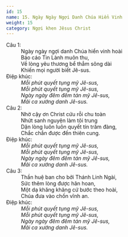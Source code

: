 ```yaml
---
id: 15
name: 15. Ngày Ngày Ngợi Danh Chúa Hiển Vinh
weight: 15
category: Ngợi khen Jêsus Christ
---
```

<dl><dt>Câu 1:</dt><dd data-verse="1">Ngày ngày ngợi danh Chúa hiển vinh hoài <br/>Báo cáo Tin Lành muôn thu, <br/>Về lòng yêu thương bể thẳm sông dài <br/>Khiến mọi người biết Jê-sus. </dd><dt>Điệp khúc:</dt><dd data-chorus="1"><em>Mỗi phút quyết tụng mỹ Jê-sus, <br/>Mỗi phút quyết tụng mỹ Jê-sus, <br/>Ngày ngày đêm đêm tán mỹ Jê-sus, <br/>Mãi ca xướng danh Jê-sus. </em></dd><dt>Câu 2:</dt><dd data-verse="2">Nhờ cậy ơn Christ cứu rỗi chu toàn <br/>Nhứt sanh nguyện làm tôi trung <br/>Dặn lòng luôn luôn quyết tín trăm đàng, <br/>Chắc chắn được đến thiên cung. </dd><dt>Điệp khúc:</dt><dd data-chorus="1"><em>Mỗi phút quyết tụng mỹ Jê-sus, <br/>Mỗi phút quyết tụng mỹ Jê-sus, <br/>Ngày ngày đêm đêm tán mỹ Jê-sus, <br/>Mãi ca xướng danh Jê-sus. </em></dd><dt>Câu 3:</dt><dd data-verse="3">Thần huệ ban cho bởi Thánh Linh Ngài, <br/>Sức thêm lòng được hân hoan, <br/>Một dạ khăng khăng cứ bước theo hoài, <br/>Chúa đưa vào chốn vĩnh an. </dd><dt>Điệp khúc:</dt><dd data-chorus="1"><em>Mỗi phút quyết tụng mỹ Jê-sus, <br/>Mỗi phút quyết tụng mỹ Jê-sus, <br/>Ngày ngày đêm đêm tán mỹ Jê-sus, <br/>Mãi ca xướng danh Jê-sus. </em></dd></dl>
